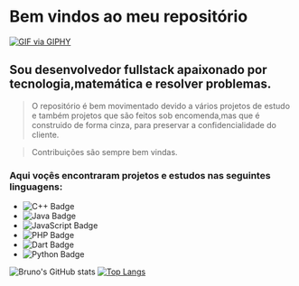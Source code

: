 # Bem vindos ao meu repositório

[![GIF via GIPHY](https://media.giphy.com/media/4XXo8A7CIW1lZGgdhm/giphy.gif)](https://giphy.com/stickers/transparent-4XXo8A7CIW1lZGgdhm)

## Sou desenvolvedor fullstack apaixonado por tecnologia,matemática e resolver problemas.

> O repositório é bem movimentado devido a vários projetos de estudo e também projetos que são feitos sob encomenda,mas que é construido de forma cinza, para preservar a confidencialidade do cliente.


> Contribuições são sempre bem vindas. 

### Aqui voçês encontraram projetos e estudos nas seguintes linguagens:

+ ![C++ Badge](https://img.shields.io/badge/C%2B%2B-00599C?logo=cplusplus&logoColor=fff&style=for-the-badge)
+ ![Java Badge](https://img.shields.io/badge/Java-ED8B00?style=for-the-badge&logo=openjdk&logoColor=white)
+ ![JavaScript Badge](https://img.shields.io/badge/JavaScript-F7DF1E?logo=javascript&logoColor=000&style=for-the-badge)
+ ![PHP Badge](https://img.shields.io/badge/PHP-777BB4?logo=php&logoColor=fff&style=for-the-badge)
+ ![Dart Badge](https://img.shields.io/badge/Dart-0175C2?logo=dart&logoColor=fff&style=for-the-badge)
+ ![Python Badge](https://img.shields.io/badge/Python-3776AB?logo=python&logoColor=fff&style=for-the-badge)



![Bruno's GitHub stats](https://github-readme-stats.vercel.app/api?username=BrunoSan123&show_icons=true&theme=radical)
[![Top Langs](https://github-readme-stats.vercel.app/api/top-langs/?username=BrunoSan123&show_icons=true&theme=radical&layout=compact)](https://github.com/anuraghazra/github-readme-stats)



